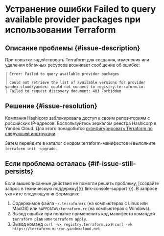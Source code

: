 # Устранение ошибки Failed to query available provider packages при использовании Terraform


## Описание проблемы {#issue-description}

При попытке задействовать Terraform для создания, изменения или удаления облачных ресурсов возникает сообщение об ошибке:

```text
│ Error: Failed to query available provider packages
│
│ Could not retrieve the list of available versions for provider yandex-cloud/yandex: could not connect to registry.terraform.io:
│ Failed to request discovery document: 403 Forbidden
```

## Решение {#issue-resolution}

Компания Hashicorp заблокировала доступ к своим репозиториям с российских IP-адресов.
Воспользуйтесь зеркалом реестра Hashicorp в Yandex Cloud. Для этого понадобится [сконфигурировать Terraform по следующей инструкции](../../../tutorials/infrastructure-management/terraform-quickstart.md#configure-provider)

Затем перейдите в каталог с кодом terraform-манифестов и выполните `terraform init -upgrade`.

## Если проблема осталась {#if-issue-still-persists}

Если вышеописанные действия не помогли решить проблему, [создайте запрос в техническую поддержку]({{ link-console-support }}).
В запросе укажите следующую информацию:

1. Содержимое файла `~/.terraformrc` (на компьютерах с Linux или MacOS) или `%APPDATA%/terraform.rc` (на компьютерах с Windows).
2. Вывод ошибки при попытке примененить код манифеста командой `terraform plan` или `terraform apply`.
3. Вывод команд `curl -vk registry.terraform.io` и `curl -vk https://terraform-mirror.yandexcloud.net`
